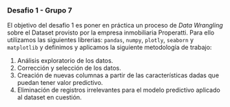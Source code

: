 ### Desafio 1 - Grupo 7

El objetivo del desafio 1 es poner en práctica un proceso de *Data Wrangling* sobre el Dataset provisto por la empresa inmobiliaria Properatti. Para ello utilizamos las siguientes librerias: `pandas`, `numpy`, `plotly`, `seaborn` y `matplotlib` y definimos y aplicamos la siguiente metodología de trabajo:

1. Análisis exploratorio de los datos.
2. Corrección y selección de los datos.
3. Creación de nuevas columnas a partir de las características dadas que puedan tener valor predictivo.
4. Eliminación de registros irrelevantes para el modelo predictivo aplicado al dataset en cuestión.
